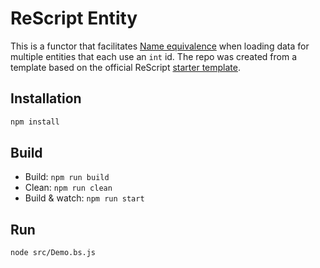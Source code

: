 # ReScript Entity

This is a functor that facilitates [Name equivalence](https://www.csd.uwo.ca/~mmorenom/CS447/Lectures/TypeChecking.html/node3.html) when loading data for multiple entities that each use an `int` id. The repo was created from a template based on the official ReScript [starter template](https://github.com/rescript-lang/rescript-project-template).

## Installation

```sh
npm install
```

## Build

- Build: `npm run build`
- Clean: `npm run clean`
- Build & watch: `npm run start`

## Run

```sh
node src/Demo.bs.js
```
